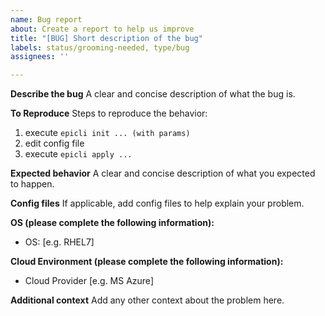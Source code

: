 ```yaml
---
name: Bug report
about: Create a report to help us improve
title: "[BUG] Short description of the bug"
labels: status/grooming-needed, type/bug
assignees: ''

---
```


**Describe the bug**
A clear and concise description of what the bug is.

**To Reproduce**
Steps to reproduce the behavior:
1. execute `epicli init ... (with params)`
2. edit config file 
3. execute `epicli apply ...`

**Expected behavior**
A clear and concise description of what you expected to happen.

**Config files**
If applicable, add config files to help explain your problem.

**OS (please complete the following information):**
 - OS: [e.g. RHEL7]

**Cloud Environment (please complete the following information):**
 - Cloud Provider [e.g. MS Azure]

**Additional context**
Add any other context about the problem here.
